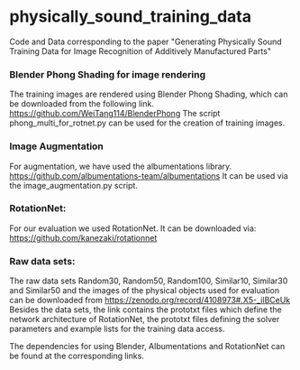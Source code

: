 # physically_sound_training_data
Code and Data corresponding to the paper "Generating Physically Sound Training Data for Image Recognition of Additively Manufactured Parts"


### Blender Phong Shading for image rendering

The training images are rendered using Blender Phong Shading, which can be downloaded from the following link. 
https://github.com/WeiTang114/BlenderPhong
The script phong_multi_for_rotnet.py can be used for the creation of training images.

### Image Augmentation

For augmentation, we have used the albumentations library.
https://github.com/albumentations-team/albumentations
It can be used via the image_augmentation.py script.

### RotationNet:

For our evaluation we used RotationNet. It can be downloaded via:  
https://github.com/kanezaki/rotationnet

### Raw data sets:

The raw data sets Random30, Random50, Random100, Similar10, Similar30 and Similar50 and the images of the physical objects used for evaluation can be downloaded from https://zenodo.org/record/4108973#.X5-_ilBCeUk
Besides the data sets, the link contains the prototxt files which define the network architecture of RotationNet, the prototxt files defining the solver parameters and example lists for the training data access.

The dependencies for using Blender, Albumentations and RotationNet can be found at the corresponding links.
